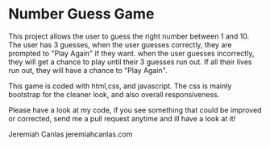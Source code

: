 # Number Guess Game
This project allows the user to guess the right number between 1 and 10.
The user has 3 guesses,
	when the user guesses correctly, they are prompted to "Play Again" if they want.
	when the user guesses incorrectly, they will get a chance to play until their 3 guesses run out.
	If all their lives run out, they will have a chance to "Play Again".

This game is coded with html,css, and javascript. The css is mainly bootstrap for the cleaner look, and also overall responsiveness.

Please have a look at my code, if you see something that could be improved or corrected, send me a pull request anytime and ill have a look at it!

Jeremiah Canlas
jeremiahcanlas.com
